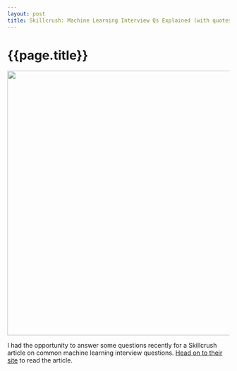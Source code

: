 ```yaml
---
layout: post
title: Skillcrush: Machine Learning Interview Qs Explained (with quotes by yours truly)
---
```

{{page.title}}
================

<center><img src="https://i.imgur.com/PEuSsU1.png" width="600px"/></center>

I had the opportunity to answer some questions recently for a Skillcrush article on common machine learning interview questions. <a href="https://skillcrush.com/2019/10/17/machine-learning-interview-questions">Head on to their site</a> to read the article.
